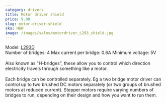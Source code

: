 ```yaml
---
category: drivers
title: Motor driver shield
price: 9.00
slug: motor-driver-shield
sku: HGW
image: /images/sales/motordriver_L293_shield.jpg
---
```

Model: <a href="http://arduino.cc/documents/datasheets/L293D.pdf">L293D</a>
<br>Number of bridges: 4 Max current per bridge: 0.6A Minimum voltage: 5V
<br>
<br>Also known as "H-bridges", these allow you to control which direction electricity travels through something like a motor.
<br><br>Each bridge can be controlled separately. Eg a two bridge motor driver can control up to two brushed DC motors separately (or two groups of brushed motors at reduced current). Stepper motors require varying numbers of bridges to run, depending on their design and how you want to run them.
